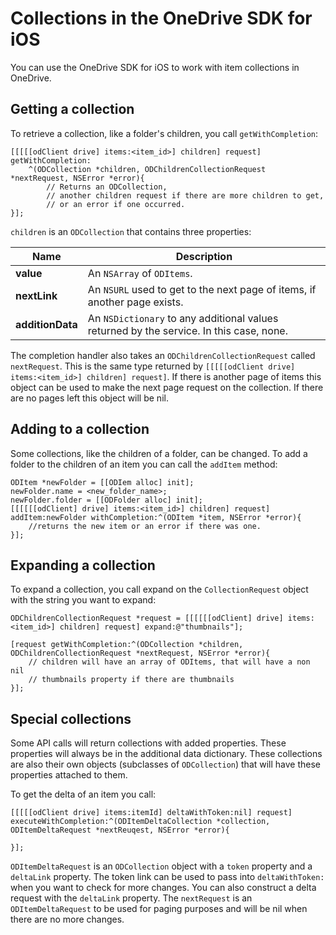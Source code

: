 # Collections in the OneDrive SDK for iOS

You can use the OneDrive SDK for iOS to work with item collections in OneDrive.

## Getting a collection

To retrieve a collection, like a folder's children, you call `getWithCompletion`:

```objc
[[[[[odClient drive] items:<item_id>] children] request] getWithCompletion:
    ^(ODCollection *children, ODChildrenCollectionRequest *nextRequest, NSError *error){
        // Returns an ODCollection, 
        // another children request if there are more children to get, 
        // or an error if one occurred.
}];
```

`children` is an `ODCollection` that contains three properties: 

|Name|Description|
|----|-----------|
|**value**|An `NSArray` of `ODItems`.|
|**nextLink**| An `NSURL` used to get to the next page of items, if another page exists.|
|**additionData**| An `NSDictionary` to any additional values returned by the service. In this case, none.|

The completion handler also takes an `ODChildrenCollectionRequest` called `nextRequest`. This is the same type returned by `[[[[[odClient drive] items:<item_id>] children] request]`.  If there is another page of items this object can be used to make the next page request on the collection. If there are no pages left this object will be nil.

## Adding to a collection

Some collections, like the children of a folder, can be changed. To add a folder to the children of an item you can call the `addItem` method:

```objc
ODItem *newFolder = [[ODIem alloc] init];
newFolder.name = <new_folder_name>;
newFolder.folder = [[ODFolder alloc] init];
[[[[[[odClient] drive] items:<item_id>] children] request] addItem:newFolder withCompletion:^(ODItem *item, NSError *error){
    //returns the new item or an error if there was one.
}];
```

## Expanding a collection

To expand a collection, you call expand on the `CollectionRequest` object with the string you want to expand:

```objc
ODChildrenCollectionRequest *request = [[[[[[odClient] drive] items:<item_id>] children] request] expand:@"thumbnails"];

[request getWithCompletion:^(ODCollection *children, ODChildrenCollectionRequest *nextRequest, NSError *error){
    // children will have an array of ODItems, that will have a non nil 
    // thumbnails property if there are thumbnails
}];
```

## Special collections

Some API calls will return collections with added properties.  These properties will always be in the additional data dictionary. These collections are also their own objects (subclasses of `ODCollection`) that will have these properties attached to them.  

To get the delta of an item you call:

```objc
[[[[[odClient drive] items:itemId] deltaWithToken:nil] request] 
executeWithCompletion:^(ODItemDeltaCollection *collection, ODItemDeltaRequest *nextReuqest, NSError *error){
        
}];
```
`ODItemDeltaRequest` is an `ODCollection` object with a `token` property and a `deltaLink` property. The token link can be used to pass into `deltaWithToken:` when you want to check for more changes. You can also construct a delta request with the `deltaLink` property. The `nextRequest` is an `ODItemDeltaRequest` to be used for paging purposes and will be nil when there are no more changes.

